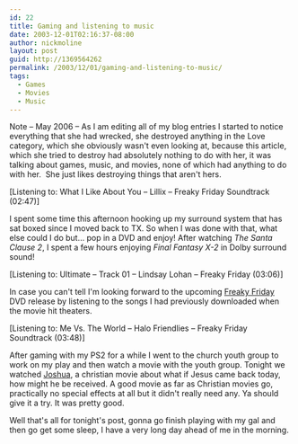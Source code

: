 ```yaml
---
id: 22
title: Gaming and listening to music
date: 2003-12-01T02:16:37-08:00
author: nickmoline
layout: post
guid: http://1369564262
permalink: /2003/12/01/gaming-and-listening-to-music/
tags:
  - Games
  - Movies
  - Music
---
```

Note &#8211; May 2006 &#8211; As I am editing all of my blog entries I started to notice everything that she had wrecked, she destroyed anything in the Love category, which she obviously wasn't even looking at, because this article, which she tried to destroy had absolutely nothing to do with her, it was talking about games, music, and movies, none of which had anything to do with her.  She just likes destroying things that aren't hers.</em>

<!--more-->

[Listening to: What I Like About You &#8211; Lillix &#8211; Freaky Friday Soundtrack (02:47)]

I spent some time this afternoon hooking up my surround system that has sat boxed since I moved back to TX. So when I was done with that, what else could I do but&#8230; pop in a DVD and enjoy! After watching _The Santa Clause 2_, I spent a few hours enjoying _Final Fantasy X-2_ in Dolby surround sound!

[Listening to: Ultimate &#8211; Track 01 &#8211; Lindsay Lohan &#8211; Freaky Friday (03:06)]

In case you can't tell I'm looking forward to the upcoming [Freaky Friday](http://disney.go.com/disneyvideos/liveaction/freakyfriday/html/index_flash.html?) DVD release by listening to the songs I had previously downloaded when the movie hit theaters.

[Listening to: Me Vs. The World &#8211; Halo Friendlies &#8211; Freaky Friday Soundtrack (03:48)]

After gaming with my PS2 for a while I went to the church youth group to work on my play and then watch a movie with the youth group. Tonight we watched [Joshua](http://www.imdb.com/title/tt0271582/ratings), a christian movie about what if Jesus came back today, how might he be received. A good movie as far as Christian movies go, practically no special effects at all but it didn't really need any. Ya should give it a try. It was pretty good.

Well that's all for tonight's post, gonna go finish playing with my gal and then go get some sleep, I have a very long day ahead of me in the morning.